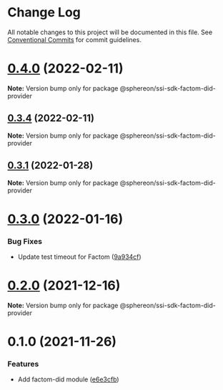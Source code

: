 # Change Log

All notable changes to this project will be documented in this file.
See [Conventional Commits](https://conventionalcommits.org) for commit guidelines.

# [0.4.0](https://github.com/Sphereon-OpenSource/ssi-sdk/compare/v0.3.4...v0.4.0) (2022-02-11)

**Note:** Version bump only for package @sphereon/ssi-sdk-factom-did-provider





## [0.3.4](https://github.com/Sphereon-OpenSource/ssi-sdk/compare/v0.3.3...v0.3.4) (2022-02-11)

**Note:** Version bump only for package @sphereon/ssi-sdk-factom-did-provider

## [0.3.1](https://github.com/Sphereon-OpenSource/ssi-sdk/compare/v0.3.0...v0.3.1) (2022-01-28)

**Note:** Version bump only for package @sphereon/ssi-sdk-factom-did-provider

# [0.3.0](https://github.com/Sphereon-OpenSource/ssi-sdk/compare/v0.2.0...v0.3.0) (2022-01-16)

### Bug Fixes

- Update test timeout for Factom ([9a934cf](https://github.com/Sphereon-OpenSource/ssi-sdk/commit/9a934cfb507af3d5cc8629bb0e8f6fd70f785092))

# [0.2.0](https://github.com/Sphereon-OpenSource/ssi-sdk/compare/v0.1.0...v0.2.0) (2021-12-16)

**Note:** Version bump only for package @sphereon/ssi-sdk-factom-did-provider

# 0.1.0 (2021-11-26)

### Features

- Add factom-did module ([e6e3cfb](https://github.com/Sphereon-OpenSource/ssi-sdk/commit/e6e3cfb0e992df6f6caf776f0b27cfc7fe85f078))
